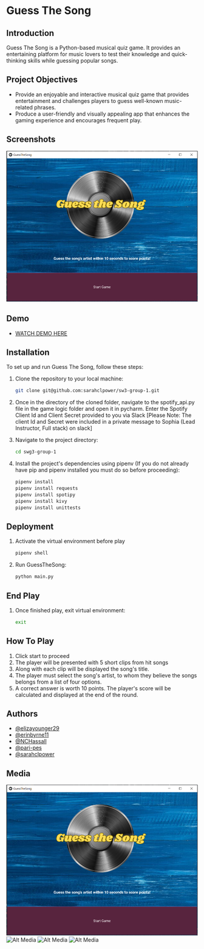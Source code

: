 
# Guess The Song

## Introduction
Guess The Song is a Python-based musical quiz game. It provides an entertaining platform for music lovers to test their knowledge and quick-thinking skills while guessing popular songs. 

## Project Objectives
- Provide an enjoyable and interactive musical quiz game that provides entertainment and challenges players to guess well-known music-related phrases.
- Produce a user-friendly and visually appealing app that enhances the gaming experience and encourages frequent play.


## Screenshots

![Alt Screenshots](resources/screenshot.png)

## Demo

- [WATCH DEMO HERE](https://youtu.be/14y48_5bH9k)

## Installation
To set up and run Guess The Song, follow these steps:

1. Clone the repository to your local machine:

   ```bash
   git clone git@github.com:sarahclpower/sw3-group-1.git

2. Once in the directory of the cloned folder, navigate to the spotify_api.py file in the game logic folder and open it in pycharm. Enter the Spotify Client Id and Client Secret provided to you via Slack
[Please Note: The client Id and Secret were included in a private message to Sophia (Lead Instructor, Full stack) on slack]

3. Navigate to the project directory:

    ```bash
    cd swg3-group-1

4. Install the project's dependencies using pipenv (If you do not already have pip and pipenv installed you must do so before proceeding):

    ```bash
    pipenv install
    pipenv install requests
    pipenv install spotipy
    pipenv install kivy
    pipenv install unittests

## Deployment

1. Activate the virtual environment before play

    ```bash
    pipenv shell

2. Run GuessTheSong:

    ```bash
    python main.py

## End Play

1. Once finished play, exit virtual environment:

    ```bash
    exit

## How To Play

1. Click start to proceed
2. The player will be presented with 5 short clips from hit songs 
3. Along with each clip will be displayed the song's title.
3. The player must select the song's artist, to whom they believe the songs belongs from a list of four options.
4. A correct answer is worth 10 points. The player's score will be calculated and displayed at the end of the round.

## Authors

- [@elizayounger29](https://github.com/elizayounger29)
- [@erinbyrne11](https://github.com/erinbyrne11)
- [@NCHassall](https://github.com/NCHassall)
- [@pari-pes](https://github.com/pari-pes)
- [@sarahclpower](https://github.com/sarahclpower)

## Media

![Alt Media](resources/screenshot.png)
![Alt Media](resources/media2.png)
![Alt Media](resources/media3.png)
![Alt Media](resources/media4.png)


